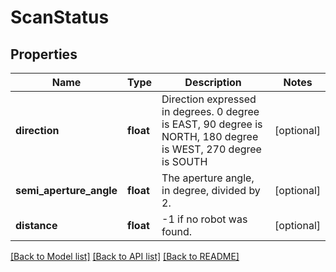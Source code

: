 # ScanStatus

## Properties
Name | Type | Description | Notes
------------ | ------------- | ------------- | -------------
**direction** | **float** | Direction expressed in degrees. 0 degree is EAST, 90 degree is NORTH, 180 degree is WEST, 270 degree is SOUTH | [optional] 
**semi_aperture_angle** | **float** | The aperture angle, in degree, divided by 2. | [optional] 
**distance** | **float** | -1 if no robot was found. | [optional] 

[[Back to Model list]](../README.md#documentation-for-models) [[Back to API list]](../README.md#documentation-for-api-endpoints) [[Back to README]](../README.md)


